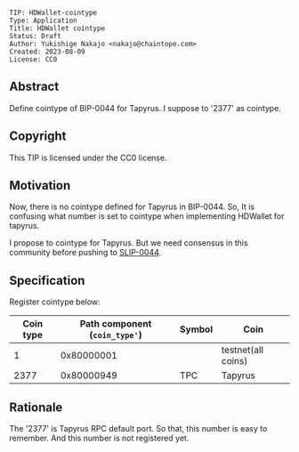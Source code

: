 ```
TIP: HDWallet-cointype
Type: Application
Title: HDWallet cointype
Status: Draft
Author: Yukishige Nakajo <nakajo@chaintope.com>
Created: 2023-08-09
License: CC0
```


## Abstract

Define cointype of BIP-0044 for Tapyrus. I suppose to '2377' as cointype.

## Copyright

This TIP is licensed under the CC0 license.

## Motivation

Now, there is no cointype defined for Tapyrus in BIP-0044. So, It is confusing what number is set to cointype when implementing HDWallet for tapyrus.

I propose to cointype for Tapyrus. But we need consensus in this community before pushing to [SLIP-0044](https://github.com/satoshilabs/slips/blob/master/slip-0044.md).

## Specification

Register cointype below:

| Coin type | Path component (`coin_type'`) | Symbol | Coin               |
|-------|-------------------------------|--------|--------------------|
| 1     | 0x80000001                    |        | testnet(all coins) |
| 2377  | 0x80000949                    | TPC    | Tapyrus            |

## Rationale

The '2377' is Tapyrus RPC default port. So that, this number is easy to remember. And this number is not registered yet.
